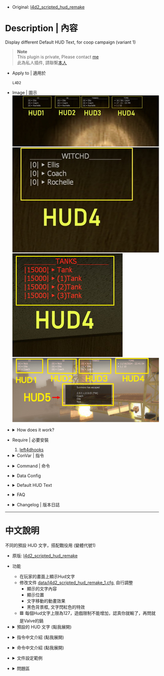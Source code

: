 * Original: [l4d2_scripted_hud_remake](/L4D_插件/Server_伺服器/l4d2_scripted_hud_remake)

# Description | 內容
Display different Default HUD Text, for coop campaign (variant 1)

> __Note__ <br/>
This plugin is private, Please contact [me](https://github.com/fbef0102/Game-Private_Plugin#私人插件列表-private-plugins-list)<br/>
此為私人插件, 請聯繫[本人](https://github.com/fbef0102/Game-Private_Plugin#私人插件列表-private-plugins-list)

* Apply to | 適用於
	```
	L4D2
	```

* Image | 圖示
	<br/>![l4d2_scripted_hud_remake_1](image/l4d2_scripted_hud_remake_1.jpg)
	<br/>![l4d2_scripted_hud_remake_2](image/l4d2_scripted_hud_remake_2.jpg)
	<br/>![l4d2_scripted_hud_remake_3](image/l4d2_scripted_hud_remake_3.jpg)
	<br/>![l4d2_scripted_hud_remake_4](image/l4d2_scripted_hud_remake_4.jpg)

* <details><summary>How does it work?</summary>

	* Display HUD Text on player's screen
	* Adjust each hud in file [data/l4d2_scripted_hud_remake_1.cfg](data/l4d2_scripted_hud_remake_1.cfg),
		* Custom text
		* Position
		* Animated movement 
		* Background, blink from white to red
	* 🟥 The limit of each HUD text is up to 127 characters. (Go ask Valve)
</details>

* Require | 必要安裝
	1. [left4dhooks](https://forums.alliedmods.net/showthread.php?t=321696)

* <details><summary>ConVar | 指令</summary>

	* cfg/sourcemod/l4d2_scripted_hud_remake_1.cfg
		```php
		// Enable/Disable the plugin.
		// 0 = Disable, 1 = Enable.
		l4d2_scripted_hud_remake_1_enable "1"
		```
</details>

* <details><summary>Command | 命令</summary>

	* **Reload the data file and refreash hud (Access: ADMFLAG_ROOT)**
		```php
		sm_l4d2_scripted_hud_remake_reload_data
		```
</details>

* <details><summary>Data Config</summary>
  
	* [data/l4d2_scripted_hud_remake_1.cfg](data/l4d2_scripted_hud_remake_1.cfg)
		> Manual in this file, click for more details...
</details>

* <details><summary>Default HUD Text</summary>

	* HUD 1: 
		1. CI kill Top Rank
	* HUD 2: 
		2. SI kill Top Rank
	* HUD 3: 
		3. Damage to tank Top Rank
	* HUD 4: 
		1. Damage to witch Top Rank
		2. System data + time + server slots
		3. Tank health
	* HUD 5: 
		1. Player has escaped list in end of campaign
</details>

* <details><summary>FAQ</summary>

	* How to switch HUD Text?
		* Modify ```Display``` key-value in data file

	* How to switch HUD position?
		* Modify ```x_pos``` key-value in data file
		* Modify ```y_pos``` key-value in data file
		<br/>![l4d2_scripted_hud_remake_0](image/l4d2_scripted_hud_remake_0.jpg)

	* How to write message in HUD text as I want?
		1. Modify ```Texts``` key-value in data file

	* Why hud disappear or being cut?	
		* The limit of each HUD text is up to 127 characters.
		* Hud position depends on Gaming Monitor Resolutions
</details>

* <details><summary>Changelog | 版本日誌</summary>

	* 1.2h-v1 (2024-11-16)
		* l4d2_scripted_hud_remake "v1.2h (2024-11-16)" variant 1
		* Change hud 1~5 display text

	* Original
		* [l4d2_scripted_hud_remake](/L4D_插件/Server_伺服器/l4d2_scripted_hud_remake)
</details>

- - - -
# 中文說明
不同的預設 HUD 文字，搭配戰役用 (變體代號1)

* 原版: [l4d2_scripted_hud_remake](/L4D_插件/Server_伺服器/l4d2_scripted_hud_remake)

* 功能
	* 在玩家的畫面上顯示Hud文字
	* 修改文件 [data/l4d2_scripted_hud_remake_1.cfg](data/l4d2_scripted_hud_remake_1.cfg), 自行調整
		* 顯示的文字內容
		* 顯示位置
		* 文字移動的動畫效果
		* 黑色背景框, 文字閃紅色的特效
	* 🟥 每個Hud文字上限為127，遊戲限制不能增加，認真你就輸了，再問就是Valve的鍋

* <details><summary>預設的 HUD 文字 (點我展開)</summary>

	* HUD 1:
		1. 普通感染者統計排行榜前三名
	* HUD 2: 
		1. 擊殺統計排行榜前三名
	* HUD 3: 
		1. 打Tank的傷害統計排行榜前三名
	* HUD 4: 
		1. 打Witch的傷害統計排行榜前三名
		2. 伺服器的日期與時間 + 伺服器人數
		3. 每個Tank的血量狀態
	* HUD 5:
		1. 已逃脫成功的倖存者列表 (最後一關上救援載具後才顯示)
</details>

* <details><summary>指令中文介紹 (點我展開)</summary>

	* cfg/sourcemod/l4d2_scripted_hud_remake_1.cfg
		```php
		// 0=關閉插件, 1=啟動插件
		l4d2_scripted_hud_remake_1_enable "1"
		```
</details>

* <details><summary>命令中文介紹 (點我展開)</summary>

	* **重載data文件並刷新所有Huds (權限: ADMFLAG_ROOT)**
		```php
		sm_l4d2_scripted_hud_remake_reload_data
		```
</details>

* <details><summary>文件設定範例</summary>
  
	* [data/l4d2_scripted_hud_remake_1.cfg](data/l4d2_scripted_hud_remake_1.cfg)
		> 內有中文說明，可點擊查看
</details>

* <details><summary>問題區</summary>

	* 如何更換預設的 HUD 文字?
		* 在data文件裡請修改 ```Display``

	* 如何改變 HUD 位置?
		* 在data文件裡修改 ```x_pos```
		* 在data文件裡修改 ```y_pos``` 
		<br/>![l4d2_scripted_hud_remake_0](image/l4d2_scripted_hud_remake_0.jpg)

	* 如何修改在 HUD 加入自己寫的文字?
		* 在data文件裡修改 ```Texts```

	* 為何 HUD 會移位或被切掉?	
		* 每個Hud文字上限為127，遊戲限制不能增加，認真你就輸了
		* 根據玩家自己的遊戲分辨率，看到的Hud位置會有不同，請斟酌修改位置
</details>